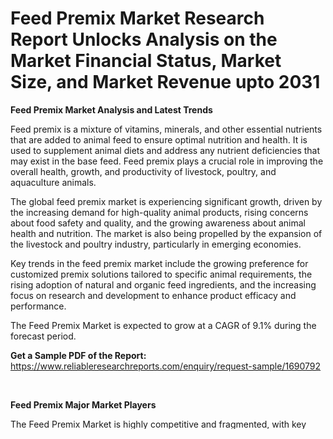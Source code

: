 <p><h1>Feed Premix Market Research Report Unlocks Analysis on the Market Financial Status, Market Size, and Market Revenue upto 2031</h1></p><p><strong>Feed Premix Market Analysis and Latest Trends</strong></p>
<p><p>Feed premix is a mixture of vitamins, minerals, and other essential nutrients that are added to animal feed to ensure optimal nutrition and health. It is used to supplement animal diets and address any nutrient deficiencies that may exist in the base feed. Feed premix plays a crucial role in improving the overall health, growth, and productivity of livestock, poultry, and aquaculture animals.</p><p>The global feed premix market is experiencing significant growth, driven by the increasing demand for high-quality animal products, rising concerns about food safety and quality, and the growing awareness about animal health and nutrition. The market is also being propelled by the expansion of the livestock and poultry industry, particularly in emerging economies.</p><p>Key trends in the feed premix market include the growing preference for customized premix solutions tailored to specific animal requirements, the rising adoption of natural and organic feed ingredients, and the increasing focus on research and development to enhance product efficacy and performance.</p><p>The Feed Premix Market is expected to grow at a CAGR of 9.1% during the forecast period.</p></p>
<p><strong>Get a Sample PDF of the Report:&nbsp;</strong> <a href="https://www.reliableresearchreports.com/enquiry/request-sample/1690792">https://www.reliableresearchreports.com/enquiry/request-sample/1690792</a></p>
<p>&nbsp;</p>
<p><strong>Feed Premix Major Market Players</strong></p>
<p><p>The Feed Premix Market is highly competitive and fragmented, with key players including DSM, Archer Daniels Midland, Cargill, DLG Group, Nutreco, Invivo NSA, and Charoen Pokphand Foods. These companies are focusing on product innovations, strategic partnerships, mergers and acquisitions, and expanding their global presence to gain a competitive edge in the market.</p><p>DSM is a prominent player in the Feed Premix Market, offering a wide range of premix products for livestock and poultry. The company has been investing in research and development to develop innovative solutions for animal nutrition. Archer Daniels Midland and Cargill are also major players in the market, with a strong global presence and a diverse product portfolio.</p><p>Nutreco is known for its focus on sustainable and responsible animal nutrition solutions, while Charoen Pokphand Foods is a leading player in the Asia-Pacific region. These companies have been experiencing steady market growth due to increasing demand for high-quality feed premix products.</p><p>In terms of market size and growth, the Feed Premix Market is expected to continue expanding, driven by factors such as the rising demand for meat products, increasing focus on animal health and nutrition, and the growing livestock population worldwide. The market size of the Feed Premix Market is projected to reach USD 10.4 billion by 2025, growing at a CAGR of 3.7% during the forecast period.</p><p>The sales revenue of key players in the Feed Premix Market varies, with companies such as DSM, Cargill, and Nutreco reporting significant revenue from their animal nutrition segments. These companies continue to invest in research and development, product innovations, and strategic partnerships to drive further growth in the market.</p></p>
<p>&nbsp;</p>
<p><strong>What Are The Key Opportunities For Feed Premix Manufacturers?</strong></p>
<p><p>The global feed premix market is experiencing steady growth, driven by increasing demand for high-quality animal nutrition. Key trends include the rising adoption of organic feed ingredients, growing awareness about the importance of animal health and nutrition, and technological advancements in feed processing. The market is expected to witness further growth in the coming years, fueled by increasing meat consumption, expansion of the livestock industry, and rising investments in research and development. The Asia-Pacific region is projected to be a key market for feed premix, attributed to the increasing demand for meat and dairy products in countries like China and India.</p></p>
<p><strong>Inquire or Share Your Questions If Any Before Purchasing This Report:</strong> <a href="https://www.reliableresearchreports.com/enquiry/pre-order-enquiry/1690792">https://www.reliableresearchreports.com/enquiry/pre-order-enquiry/1690792</a></p>
<p>&nbsp;</p>
<p><strong>Market Segmentation</strong></p>
<p><strong>The Feed Premix Market Analysis by types is segmented into:</strong></p>
<p><ul><li>Vitamins Premix</li><li>Minerals Premix</li><li>Amino Acids Premix</li><li>Antibiotics Premix</li><li>Other Ingredients Premix</li></ul></p>
<p><p>Feed premix market consists of various types including vitamins premix, minerals premix, amino acids premix, antibiotics premix, and other ingredients premix. Vitamins premix provides essential vitamins for animal health, while minerals premix ensures proper growth and development. Amino acids premix aids in protein synthesis and muscle development, while antibiotics premix helps in fighting off infections. Other ingredients premix include additives such as enzymes, antioxidants, and flavors to enhance palatability and overall animal health. These premix types are essential for balanced nutrition in animal feed.</p></p>
<p><strong>Purchase this Report:&nbsp;</strong><a href="https://www.reliableresearchreports.com/purchase/1690792">https://www.reliableresearchreports.com/purchase/1690792</a></p>
<p>&nbsp;</p>
<p><strong>The Feed Premix Market Industry Research by Application is segmented into:</strong></p>
<p><ul><li>Poultry</li><li>Ruminants</li><li>Swine</li><li>Aquatic Animals</li><li>Other Animals</li></ul></p>
<p><p>Feed premix is a vital component in animal nutrition, providing essential nutrients and supplements to various livestock species. In the poultry sector, premixes enhance growth rate, egg production, and overall health. Ruminants benefit from improved digestion and weight gain. Swine require premixes for optimal growth and reproductive performance. Aquatic animals rely on premixes for enhanced feed conversion and disease resistance. Other animals, such as equine and pets, also benefit from tailored premix solutions for their specific nutritional needs.</p></p>
<p>&nbsp;</p>
<p><strong>In terms of Region, the Feed Premix Market Players available by Region are:</strong></p>
<p>
    <p> <strong> North America: </strong>
        <ul>
            <li>United States</li>
            <li>Canada</li>
        </ul>
        </p> 
    <p> <strong> Europe: </strong>
        <ul>
            <li>Germany</li>
            <li>France</li>
            <li>U.K.</li>
            <li>Italy</li>
            <li>Russia</li>
        </ul>
        </p> 
    <p> <strong> Asia-Pacific: </strong>
        <ul>
            <li>China</li>
            <li>Japan</li>
            <li>South Korea</li>
            <li>India</li>
            <li>Australia</li>
            <li>China Taiwan</li>
            <li>Indonesia</li>
            <li>Thailand</li>
            <li>Malaysia</li>
        </ul>
        </p> 
    <p> <strong> Latin America: </strong>
        <ul>
            <li>Mexico</li>
            <li>Brazil</li>
            <li>Argentina Korea</li>
            <li>Colombia</li>
        </ul>
        </p> 
    <p> <strong> Middle East & Africa: </strong>
        <ul>
            <li>Turkey</li>
            <li>Saudi</li>
            <li>Arabia</li>
            <li>UAE</li>
            <li>Korea</li>
        </ul>
    </p>
    </p>
<p><p>The global feed premix market is experiencing significant growth in regions such as North America, Asia Pacific, Europe, the United States, and China. Among these regions, Asia Pacific is expected to dominate the market with a market share of X%, followed by North America with X% market share, and Europe with X% market share. The increasing demand for animal protein products and the rise in animal feed production are driving the growth of the feed premix market in these regions.</p></p>
<p><strong>Purchase this Report: </strong><a href="https://www.reliableresearchreports.com/purchase/1690792">https://www.reliableresearchreports.com/purchase/1690792</a></p>
<p>&nbsp;<strong>Get a Sample PDF of the Report:&nbsp;&nbsp;</strong><a href="https://www.reliableresearchreports.com/enquiry/request-sample/1690792">https://www.reliableresearchreports.com/enquiry/request-sample/1690792</a></p>
<p><strong></strong></p>
<p><p><a href="https://view.publitas.com/reportprime-1/inflatable-marine-life-rafts-market-analysis-examines-its-scope-on-growth-opportunities-and-forecasted-trends-spanning-from-2024-to-2031/">Inflatable Marine Life Rafts Market</a></p><p><a href="https://view.publitas.com/reportprime-1/global-industrial-v-belts-market-by-types-applications-and-major-players-with-regional-growth-rate-analysis-and-development-situation-from-2024-to-2031/">Industrial V-Belts Market</a></p><p><a href="https://view.publitas.com/reportprime-1/global-intelligent-all-wheel-drive-system-market-size-and-market-trends-insights-and-projections-from-2024-to-2031/">Intelligent All-Wheel Drive System Market</a></p></p>